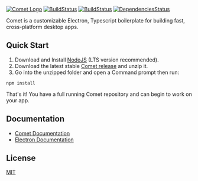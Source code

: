 [![Comet Logo](https://files.playperium.eu/images/comet-logo.jpg)](https://github.com/PlayPerium/Comet)
[![BuildStatus](https://ci.appveyor.com/api/projects/status/github/playperium/comet?svg=true)](https://ci.appveyor.com/project/PlayPerium/comet) [![BuildStatus](https://travis-ci.org/PlayPerium/Comet.svg?branch=master)](https://travis-ci.org/PlayPerium/Comet) [![DependenciesStatus](https://david-dm.org/playperium/comet/dev-status.svg)](https://david-dm.org/playperium/comet?type=dev&view=list)

Comet is a customizable Electron, Typescript boilerplate for building fast, cross-platform desktop apps.

## Quick Start

1. Download and Install [NodeJS](https://nodejs.org) (LTS version recommended).
2. Download the latest stable [Comet release](https://github.com/PlayPerium/Comet/releases) and unzip it.
3. Go into the unzipped folder and open a Command prompt then run:
```
npm install
```
That's it! You have a full running Comet repository and can begin to work on your app.

## Documentation

* [Comet Documentation](https://github.com/PlayPerium/Comet/wiki)
* [Electron Documentation](https://electron.atom.io/docs/)

## License

[MIT](https://github.com/PlayPerium/Comet/blob/master/LICENSE)

